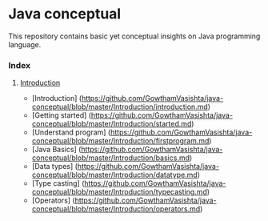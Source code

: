 # Java conceptual
This repository contains basic yet conceptual insights on Java programming language. 

### Index
1. [Introduction](https://github.com/GowthamVasishta/java-conceptual/tree/master/Introduction)

	- [Introduction] (https://github.com/GowthamVasishta/java-conceptual/blob/master/Introduction/introduction.md)
	- [Getting started] (https://github.com/GowthamVasishta/java-conceptual/blob/master/Introduction/started.md)
	- [Understand program] (https://github.com/GowthamVasishta/java-conceptual/blob/master/Introduction/firstprogram.md)
	- [Java Basics] (https://github.com/GowthamVasishta/java-conceptual/blob/master/Introduction/basics.md)
	- [Data types] (https://github.com/GowthamVasishta/java-conceptual/blob/master/Introduction/datatype.md)
	- [Type casting] (https://github.com/GowthamVasishta/java-conceptual/blob/master/Introduction/typecasting.md)
	- [Operators] (https://github.com/GowthamVasishta/java-conceptual/blob/master/Introduction/operators.md)
